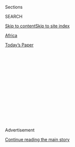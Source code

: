 <div id="app">

<div>

<div>

<div>

<div class="NYTAppHideMasthead css-1q2w90k e1suatyy0">

<div class="section css-ui9rw0 e1suatyy2">

<div class="css-eph4ug er09x8g0">

<div class="css-6n7j50">

</div>

<span class="css-1dv1kvn">Sections</span>

<div class="css-10488qs">

<span class="css-1dv1kvn">SEARCH</span>

</div>

[Skip to content](#site-content)[Skip to site
index](#site-index)

</div>

<div id="masthead-section-label" class="css-1wr3we4 eaxe0e00">

[Africa](https://www.nytimes3xbfgragh.onion/section/world/africa)

</div>

<div class="css-10698na e1huz5gh0">

</div>

</div>

<div id="masthead-bar-one" class="section hasLinks css-15hmgas e1csuq9d3">

<div class="css-uqyvli e1csuq9d0">

</div>

<div class="css-1uqjmks e1csuq9d1">

</div>

<div class="css-9e9ivx">

[](https://myaccount.nytimes3xbfgragh.onion/auth/login?response_type=cookie&client_id=vi)

</div>

<div class="css-1bvtpon e1csuq9d2">

[Today’s
Paper](https://www.nytimes3xbfgragh.onion/section/todayspaper)

</div>

</div>

</div>

</div>

<div data-aria-hidden="false">

<div id="site-content" data-role="main">

<div>

<div class="css-1aor85t" style="opacity:0.000000001;z-index:-1;visibility:hidden">

<div class="css-1hqnpie">

<div class="css-epjblv">

<span class="css-17xtcya">[Africa](/section/world/africa)</span><span class="css-x15j1o">|</span><span class="css-fwqvlz">Sale
of Migrants as Slaves in Libya Causes Outrage in Africa and
Paris</span>

</div>

<div class="css-k008qs">

<div class="css-1iwv8en">

<span class="css-18z7m18"></span>

<div>

</div>

</div>

<span class="css-1n6z4y">https://nyti.ms/2hMPnnd</span>

<div class="css-1705lsu">

<div class="css-4xjgmj">

<div class="css-4skfbu" data-role="toolbar" data-aria-label="Social Media Share buttons, Save button, and Comments Panel with current comment count" data-testid="share-tools">

  - 
  - 
  - 
  - 
    
    <div class="css-6n7j50">
    
    </div>

  - 

</div>

</div>

</div>

</div>

</div>

</div>

<div class="css-13pd83m">

</div>

<div id="top-wrapper" class="css-1sy8kpn">

<div id="top-slug" class="css-l9onyx">

Advertisement

</div>

[Continue reading the main
story](#after-top)

<div class="ad top-wrapper" style="text-align:center;height:100%;display:block;min-height:250px">

<div id="top" class="place-ad" data-position="top" data-size-key="top">

</div>

</div>

<div id="after-top">

</div>

</div>

<div id="sponsor-wrapper" class="css-1hyfx7x">

<div id="sponsor-slug" class="css-19vbshk">

Supported by

</div>

[Continue reading the main
story](#after-sponsor)

<div id="sponsor" class="ad sponsor-wrapper" style="text-align:center;height:100%;display:block">

</div>

<div id="after-sponsor">

</div>

</div>

<div class="css-1vkm6nb ehdk2mb0">

# Sale of Migrants as Slaves in Libya Causes Outrage in Africa and Paris

</div>

<div class="css-79elbk" data-testid="photoviewer-wrapper">

<div class="css-z3e15g" data-testid="photoviewer-wrapper-hidden">

</div>

<div class="css-1a48zt4 ehw59r15" data-testid="photoviewer-children">

![<span class="css-16f3y1r e13ogyst0" data-aria-hidden="true">Demonstrators
held a rally against slavery in Libya on the Champs-Elysees in Paris on
Saturday.</span><span class="css-cnj6d5 e1z0qqy90" itemprop="copyrightHolder"><span class="css-1ly73wi e1tej78p0">Credit...</span><span><span>Zakaria
Abdelkafi/Agence France-Presse — Getty
Images</span></span></span>](https://static01.graylady3jvrrxbe.onion/images/2017/11/20/world/20libya1/20libya1-articleLarge.jpg?quality=75&auto=webp&disable=upscale)

</div>

</div>

<div class="css-xt80pu e12qa4dv0">

<div class="css-18e8msd">

<div class="css-vp77d3 epjyd6m0">

<div class="css-1baulvz">

By [<span class="css-1baulvz last-byline" itemprop="name">Nour
Youssef</span>](https://www.nytimes3xbfgragh.onion/by/nour-youssef)

</div>

</div>

  - Nov. 19,
    2017

  - 
    
    <div class="css-4xjgmj">
    
    <div class="css-d8bdto" data-role="toolbar" data-aria-label="Social Media Share buttons, Save button, and Comments Panel with current comment count" data-testid="share-tools">
    
      - 
      - 
      - 
      - 
        
        <div class="css-6n7j50">
        
        </div>
    
      - 
    
    </div>
    
    </div>

</div>

</div>

<div class="section meteredContent css-1r7ky0e" name="articleBody" itemprop="articleBody">

<div class="css-1fanzo5 StoryBodyCompanionColumn">

<div class="css-53u6y8">

CAIRO — A [CNN
report](http://edition.cnn.com/2017/11/14/africa/libya-migrant-auctions/index.html)
about the sale of African migrants as slaves in the North African nation
of Libya has incited outrage in recent days, prompting a protest in
central Paris, condemnation by the African Union and an official
investigation.

Hundreds of protesters, mostly young black people,
[demonstrated](https://twitter.com/RemyBuisine/status/931887038680522753)
in front of the Libyan Embassy in central Paris on Saturday — with some
carrying a sign that said, “Put an end to the slavery and concentration
camps in Libya,” and chanting, “Free our brothers\!” — three days after
CNN aired footage of migrants being auctioned off in the Libyan capital,
Tripoli.

“We have to mobilize — we can’t let this kind of thing happen,” one of
the protesters told the television station France 24. “Did we really
need to see such shocking pictures before taking a stand? I don’t think
so.”

French police officers fired tear gas to disperse the
[rally](http://www.lefigaro.fr/actualite-france/2017/11/19/01016-20171119ARTFIG00119-esclavage-en-libye-manifestation-a-paris-enquete-ouverte-a-tripoli.php),
which had turned violent.

Moussa Faki Mahamat, the chairman of the [African Union
Commission](https://www.nytimes3xbfgragh.onion/topic/organization/african-union?inline=nyt-org)
and the foreign minister of Chad, issued a
[statement](https://au.int/en/pressreleases/20171118/statement-chairperson-african-union-commission-plight-african-migrants-libya)
after the rally, calling the auctions “despicable.” He urged the
[African Commission on Human and Peoples’ Rights](http://www.achpr.org/)
to assist the Libyan authorities with the investigation that they opened
in response to CNN’s report.

</div>

</div>

<div class="css-1fanzo5 StoryBodyCompanionColumn">

<div class="css-53u6y8">

The Guardian [reported in
April](https://www.theguardian.com/world/2017/apr/10/libya-public-slave-auctions-un-migration)
that West African migrants were being sold in modern-day slave markets
in Libya, based on information from the International Organization for
Migration, a United Nations agency. And Reuters [reported on the
issue](https://www.reuters.com/article/us-libya-migrants-slavery/world-turns-blind-eye-to-libya-slave-trade-photographer-idUSKCN18D283)
in May.

The International Organization for Migration estimates that there are
[700,000 to one million
migrants](https://www.reuters.com/article/us-europe-migrants-iom-libya/eu-should-pay-more-to-return-african-migrants-home-from-libya-malta-says-idUSKBN1672CJ)
in Libya, and [more
than 2,000](https://www.nytimes3xbfgragh.onion/2017/07/27/world/europe/italy-plans-naval-mission-off-libya-to-stop-migrant-boats.html?rref=collection%2Ftimestopic%2FLibya&action=click&contentCollection=world&region=stream&module=stream_unit&version=latest&contentPlacement=9&pgtype=collection)
have died at sea this year.

Most of the migrants in Libya are fleeing armed conflict, persecution or
severe economic hardship in sub-Saharan Africa. Their journey usually
begins with a deadly trek through vast deserts to Libya and then
involves either braving the Mediterranean Sea on rickety boats headed to
Europe or [struggling to
survive](https://www.nytimes3xbfgragh.onion/2017/09/12/world/africa/migrants-africa-libya.html)
in one of the overcrowded detention centers run by smugglers on the
Libyan coastline.

Forced labor, sexual abuse and torture are widespread in these camps,
[according to the United
Nations](http://www.ohchr.org/Documents/Countries/LY/DetainedAndDehumanised_en.pdf).

Since the Arab Spring uprising of 2011 ended the brutal rule of Col.
Muammar el-Qaddafi, Libya’s coast has became a hub for human trafficking
and smuggling. That has fueled the illegal migration crisis that Europe
has been [scrambling to
contain](https://www.nytimes3xbfgragh.onion/2017/08/28/world/europe/africa-migrants-europe.html)
since 2014.

</div>

</div>

<div class="css-1fanzo5 StoryBodyCompanionColumn">

<div class="css-53u6y8">

Libya, which slid into chaos and civil war after the revolt, is now
divided among three main factions: a feeble but internationally backed
government in Tripoli; an ultraconservative Islamist government, also in
Tripoli; and an anti-Islamist government in the east.

The reactions on Saturday highlight one of the many challenges facing
the internationally recognized authorities in Libya, which are still
struggling to restore order, win popular support and restore basic
services like water and electricity.

The CNN report, published on Wednesday, detailed the horrors that
African migrants experience while trying to reach Europe in search of a
better life. It included video footage of a slave auction last month
outside Tripoli, where about a dozen migrants were sold as slaves in a
matter of minutes. That auction was one of many, CNN said.

The network attributed the recent emergence of slave markets in Libya to
the sharp [fall in migrant
arrivals](https://www.nytimes3xbfgragh.onion/2017/08/18/world/europe/migrant-crisis-italy-libya.html?rref=collection%2Fbyline%2Fpatrick-kingsley&action=click&contentCollection=undefined&region=stream&module=stream_unit&version=latest&contentPlacement=25&pgtype=collection)
in Europe over the summer. The
[Italian](https://www.nytimes3xbfgragh.onion/2017/09/17/world/europe/italy-libya-migrant-crisis.html)
government reportedly began paying the warlords controlling Libya’s
coast to curb the flow of migrants earlier this year. In August alone,
the arrivals of migrants in Italy fell 85 percent.

This drop, CNN said, appears to have created a backlog of customers for
Libya’s smugglers, who have responded by auctioning off migrants for as
little as $400.

In his statement, Mr. Mahamat, of the African Union Commission,
announced that the union would hold talks with Libya and other
stakeholders in the region to find “practical steps” that would “address
the plight of the African migrants in Libya.”

He vowed that the union would “spare no effort to help bring these acts
to an end.”

</div>

</div>

</div>

<div>

</div>

<div>

</div>

<div>

</div>

<div>

<div id="bottom-wrapper" class="css-1ede5it">

<div id="bottom-slug" class="css-l9onyx">

Advertisement

</div>

[Continue reading the main
story](#after-bottom)

<div id="bottom" class="ad bottom-wrapper" style="text-align:center;height:100%;display:block;min-height:90px">

</div>

<div id="after-bottom">

</div>

</div>

</div>

</div>

</div>

## Site Index

<div>

</div>

## Site Information Navigation

  - [© <span>2020</span> <span>The New York Times
    Company</span>](https://help.nytimes3xbfgragh.onion/hc/en-us/articles/115014792127-Copyright-notice)

<!-- end list -->

  - [NYTCo](https://www.nytco.com/)
  - [Contact
    Us](https://help.nytimes3xbfgragh.onion/hc/en-us/articles/115015385887-Contact-Us)
  - [Work with us](https://www.nytco.com/careers/)
  - [Advertise](https://nytmediakit.com/)
  - [T Brand Studio](http://www.tbrandstudio.com/)
  - [Your Ad
    Choices](https://www.nytimes3xbfgragh.onion/privacy/cookie-policy#how-do-i-manage-trackers)
  - [Privacy](https://www.nytimes3xbfgragh.onion/privacy)
  - [Terms of
    Service](https://help.nytimes3xbfgragh.onion/hc/en-us/articles/115014893428-Terms-of-service)
  - [Terms of
    Sale](https://help.nytimes3xbfgragh.onion/hc/en-us/articles/115014893968-Terms-of-sale)
  - [Site
    Map](https://spiderbites.nytimes3xbfgragh.onion)
  - [Help](https://help.nytimes3xbfgragh.onion/hc/en-us)
  - [Subscriptions](https://www.nytimes3xbfgragh.onion/subscription?campaignId=37WXW)

</div>

</div>

</div>

</div>
